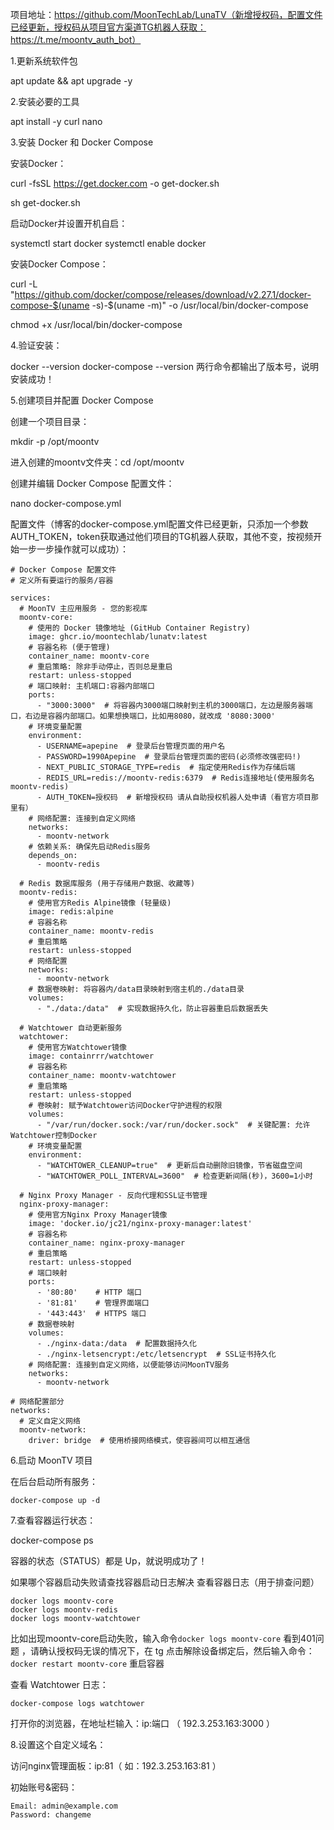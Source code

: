 项目地址：https://github.com/MoonTechLab/LunaTV（新增授权码，配置文件已经更新，授权码从项目官方渠道TG机器人获取：https://t.me/moontv_auth_bot）

1.更新系统软件包

apt update && apt upgrade -y

2.安装必要的工具

apt install -y curl nano

3.安装 Docker 和 Docker Compose

安装Docker：

curl -fsSL https://get.docker.com -o get-docker.sh

sh get-docker.sh

启动Docker并设置开机自启：

systemctl start docker
systemctl enable docker

安装Docker Compose：

curl -L "https://github.com/docker/compose/releases/download/v2.27.1/docker-compose-$(uname -s)-$(uname -m)" -o /usr/local/bin/docker-compose

chmod +x /usr/local/bin/docker-compose

4.验证安装：

docker --version
docker-compose --version
两行命令都输出了版本号，说明安装成功！

5.创建项目并配置 Docker Compose

创建一个项目目录：

mkdir -p /opt/moontv

进入创建的moontv文件夹：cd /opt/moontv

创建并编辑 Docker Compose 配置文件：

nano docker-compose.yml

配置文件（博客的docker-compose.yml配置文件已经更新，只添加一个参数AUTH_TOKEN，token获取通过他们项目的TG机器人获取，其他不变，按视频开始一步一步操作就可以成功）：
```
# Docker Compose 配置文件
# 定义所有要运行的服务/容器

services:
  # MoonTV 主应用服务 - 您的影视库
  moontv-core:
    # 使用的 Docker 镜像地址 (GitHub Container Registry)
    image: ghcr.io/moontechlab/lunatv:latest
    # 容器名称 (便于管理)
    container_name: moontv-core
    # 重启策略: 除非手动停止，否则总是重启
    restart: unless-stopped
    # 端口映射: 主机端口:容器内部端口
    ports:
      - "3000:3000"  # 将容器内3000端口映射到主机的3000端口，左边是服务器端口，右边是容器内部端口。如果想换端口，比如用8080，就改成 '8080:3000'
    # 环境变量配置
    environment:
      - USERNAME=apepine  # 登录后台管理页面的用户名
      - PASSWORD=1990Apepine  # 登录后台管理页面的密码(必须修改强密码!)
      - NEXT_PUBLIC_STORAGE_TYPE=redis  # 指定使用Redis作为存储后端
      - REDIS_URL=redis://moontv-redis:6379  # Redis连接地址(使用服务名moontv-redis)
      - AUTH_TOKEN=授权码  # 新增授权码 请从自助授权机器人处申请（看官方项目那里有）
    # 网络配置: 连接到自定义网络
    networks:
      - moontv-network
    # 依赖关系: 确保先启动Redis服务
    depends_on:
      - moontv-redis

  # Redis 数据库服务 (用于存储用户数据、收藏等)
  moontv-redis:
    # 使用官方Redis Alpine镜像 (轻量级)
    image: redis:alpine
    # 容器名称
    container_name: moontv-redis
    # 重启策略
    restart: unless-stopped
    # 网络配置
    networks:
      - moontv-network
    # 数据卷映射: 将容器内/data目录映射到宿主机的./data目录
    volumes:
      - "./data:/data"  # 实现数据持久化，防止容器重启后数据丢失

  # Watchtower 自动更新服务
  watchtower:
    # 使用官方Watchtower镜像
    image: containrrr/watchtower
    # 容器名称
    container_name: moontv-watchtower
    # 重启策略
    restart: unless-stopped
    # 卷映射: 赋予Watchtower访问Docker守护进程的权限
    volumes:
      - "/var/run/docker.sock:/var/run/docker.sock"  # 关键配置: 允许Watchtower控制Docker
    # 环境变量配置
    environment:
      - "WATCHTOWER_CLEANUP=true"  # 更新后自动删除旧镜像，节省磁盘空间
      - "WATCHTOWER_POLL_INTERVAL=3600"  # 检查更新间隔(秒)，3600=1小时

  # Nginx Proxy Manager - 反向代理和SSL证书管理
  nginx-proxy-manager:
    # 使用官方Nginx Proxy Manager镜像
    image: 'docker.io/jc21/nginx-proxy-manager:latest'
    # 容器名称
    container_name: nginx-proxy-manager
    # 重启策略
    restart: unless-stopped
    # 端口映射
    ports:
      - '80:80'    # HTTP 端口
      - '81:81'    # 管理界面端口
      - '443:443'  # HTTPS 端口
    # 数据卷映射
    volumes:
      - ./nginx-data:/data  # 配置数据持久化
      - ./nginx-letsencrypt:/etc/letsencrypt  # SSL证书持久化
    # 网络配置: 连接到自定义网络，以便能够访问MoonTV服务
    networks:
      - moontv-network

# 网络配置部分
networks:
  # 定义自定义网络
  moontv-network:
    driver: bridge  # 使用桥接网络模式，使容器间可以相互通信
```
6.启动 MoonTV 项目

在后台启动所有服务：
```
docker-compose up -d
```
7.查看容器运行状态：

docker-compose ps

容器的状态（STATUS）都是 Up，就说明成功了！

如果哪个容器启动失败请查找容器启动日志解决
查看容器日志（用于排查问题）
```
docker logs moontv-core
docker logs moontv-redis
docker logs moontv-watchtower
```
比如出现moontv-core启动失败，输入命令```docker logs moontv-core```
看到401问题 ，请确认授权码无误的情况下，在 tg 点击解除设备绑定后，然后输入命令：```docker restart moontv-core``` 重启容器

查看 Watchtower 日志：
```
docker-compose logs watchtower
```
打开你的浏览器，在地址栏输入：ip:端口 （ 192.3.253.163:3000 ）

8.设置这个自定义域名：

访问nginx管理面板：ip:81（ 如：192.3.253.163:81 ）

初始账号&密码：
```
Email: admin@example.com
Password: changeme
```
